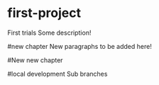 # first-project
First trials
Some description!

#new chapter
New paragraphs to be added here!

#New new chapter

#local development
Sub branches